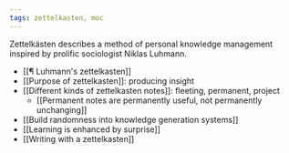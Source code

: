 ```yaml
---
tags: zettelkasten, moc
---
```


Zettelkästen describes a method of personal knowledge management inspired by prolific sociologist Niklas Luhmann.

-   [[¶ Luhmann's zettelkasten]]
-   [[Purpose of zettelkasten]]: producing insight
-   [[Different kinds of zettelkasten notes]]: fleeting, permanent, project
	-   [[Permanent notes are permanently useful, not permanently unchanging]]
-   [[Build randomness into knowledge generation systems]]
-   [[Learning is enhanced by surprise]]
-   [[Writing with a zettelkasten]]
